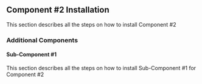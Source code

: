 ## Component #2 Installation

This section describes all the steps on how to install Component #2

### Additional Components
#### Sub-Component #1

This section describes all the steps on how to install Sub-Component #1 for Component #2
